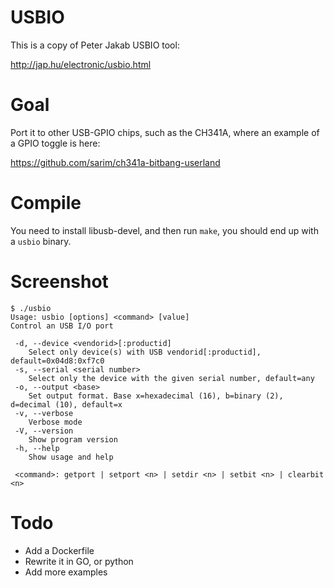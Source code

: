 USBIO
=====

This is a copy of Peter Jakab USBIO tool:


http://jap.hu/electronic/usbio.html

Goal
====

Port it to other USB-GPIO chips, such as the CH341A, where an example of a GPIO toggle is here:

https://github.com/sarim/ch341a-bitbang-userland

Compile
=======

You need to install libusb-devel, and then run ```make```, you should end up with a ```usbio``` binary.

Screenshot
==========

```
$ ./usbio
Usage: usbio [options] <command> [value]
Control an USB I/O port

 -d, --device <vendorid>[:productid]
    Select only device(s) with USB vendorid[:productid], default=0x04d8:0xf7c0
 -s, --serial <serial number>
    Select only the device with the given serial number, default=any
 -o, --output <base>
    Set output format. Base x=hexadecimal (16), b=binary (2), d=decimal (10), default=x
 -v, --verbose
    Verbose mode
 -V, --version
    Show program version
 -h, --help
    Show usage and help

 <command>: getport | setport <n> | setdir <n> | setbit <n> | clearbit <n>
```

Todo
====

* Add a Dockerfile
* Rewrite it in GO, or python
* Add more examples
